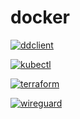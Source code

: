 # docker

[![ddclient](https://github.com/marizmendi/docker/actions/workflows/ddclient.yml/badge.svg)](https://github.com/marizmendi/docker/actions/workflows/ddclient.yml)

[![kubectl](https://github.com/marizmendi/docker/actions/workflows/kubectl.yml/badge.svg)](https://github.com/marizmendi/docker/actions/workflows/kubectl.yml)

[![terraform](https://github.com/marizmendi/docker/actions/workflows/terraform.yml/badge.svg)](https://github.com/marizmendi/docker/actions/workflows/terraform.yml)

[![wireguard](https://github.com/marizmendi/docker/actions/workflows/wireguard.yml/badge.svg)](https://github.com/marizmendi/docker/actions/workflows/wireguard.yml)
